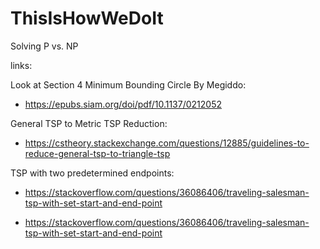 # ThisIsHowWeDoIt
Solving P vs. NP

links:

Look at Section 4 Minimum Bounding Circle By Megiddo: 

- https://epubs.siam.org/doi/pdf/10.1137/0212052


General TSP to Metric TSP Reduction:

- https://cstheory.stackexchange.com/questions/12885/guidelines-to-reduce-general-tsp-to-triangle-tsp


TSP with two predetermined endpoints:

- https://stackoverflow.com/questions/36086406/traveling-salesman-tsp-with-set-start-and-end-point

- https://stackoverflow.com/questions/36086406/traveling-salesman-tsp-with-set-start-and-end-point
